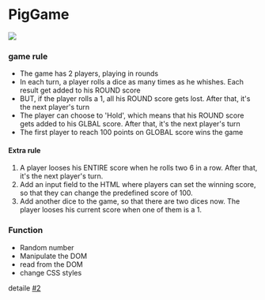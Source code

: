 # PigGame
<img src="https://user-images.githubusercontent.com/23109342/81991400-0533dd80-95f6-11ea-8d6e-6e8c989497d1.gif"/>

### game rule
- The game has 2 players, playing in rounds
- In each turn, a player rolls a dice as many times as he whishes. Each result get added to his ROUND score
- BUT, if the player rolls a 1, all his ROUND score gets lost. After that, it's the next player's turn
- The player can choose to 'Hold', which means that his ROUND score gets added to his GLBAL score. After that, it's the next player's turn
- The first player to reach 100 points on GLOBAL score wins the game

#### Extra rule
1. A player looses his ENTIRE score when he rolls two 6 in a row. After that, it's the next player's turn. 
2. Add an input field to the HTML where players can set the winning score, so that they can change the predefined score of 100. 
3. Add another dice to the game, so that there are two dices now. The player looses his current score when one of them is a 1. 

### Function
- Random number
- Manipulate the DOM
- read from the DOM
- change CSS styles

detaile <a href="https://github.com/hikaori/PigGame-Budgety-ConsoleQuestion/pull/2" target="_blank">#2</a> 
